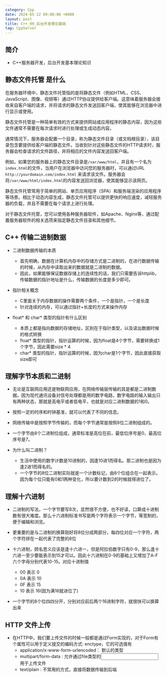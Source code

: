 ```yaml
---
category: Cpp
date: 2024-05-22 09:00:00 +0800
layout: post
title: C++_09_后台开发理论基础
tag: CppServer
---
```

## 简介

+ C++服务器开发，后台开发基本理论知识

## 静态文件托管 是什么

在服务器环境中，静态文件托管指的是将静态文件（例如HTML、CSS、JavaScript、图像、视频等）通过HTTP协议提供给客户端。这意味着服务器会接收来自客户端的请求，并将请求的静态文件发送回客户端，使其能够在浏览器中进行显示或使用。

静态文件托管是一种简单有效的方式来提供网站或应用程序的静态内容，因为这些文件通常不需要在每次请求时进行处理或生成动态内容。

通常情况下，服务器会配置一个目录，称为静态文件目录（或文档根目录），该目录包含要提供给客户端的静态文件。当收到针对这些静态文件的HTTP请求时，服务器会检查请求的文件路径，并将相应的文件内容发送回客户端。

例如，如果您的服务器上的静态文件目录是`/var/www/html`，并且有一个名为`index.html`的文件，当用户在浏览器中访问您的服务器时，可以通过URL `http://yourdomain.com/index.html` 来请求该文件。服务器会将`/var/www/html/index.html`的内容发送回浏览器，使其能够显示该网页。

静态文件托管常用于简单的网站、单页应用程序（SPA）和服务端渲染的应用程序等场景。相比于动态内容生成，静态文件托管可以提供更快的响应速度，减轻服务器的负载，并且不需要在每个请求上进行处理。

对于静态文件托管，您可以使用各种服务器软件，如Apache、Nginx等，通过配置服务器软件的相关选项来指定静态文件目录和其他细节。

## C++ 传输二进制数据

+ 二进制数据传输的本质
  + 首先明确，数据在计算机内存中的存储方式是二进制的，在进行数据传输的时候，从内存中读取出来的数据就是二进制的数据。
  + 因此，如果能够保证数据存储上的连续性的话，我们只需要告诉httplib，传输数据的指针地址是什么，传输数据的长度是多少即可。

+ 指针相关概念
  + C里面关于内存数据的操作需要两个条件，一个是指针，一个是长度
  + 针对连续的内存，可以通过指针+长度的方式来操作内存

+ float* 和 char* 类型的指针有什么区别
  + 本质上都是指向数据的存储地址，区别在于指针类型，以及读出数据时候的格式转换
  + float* 类型的指针，指针运算的时候，因为float是4个字节，需要转换成1个字节，因此需要size * 4
  + char* 类型的指针，指针运算的时候，因为char是1个字节，因此直接获取size即可

## 理解字节本质和二进制

+ 无论是互联网应用还是物联网应用，在网络传输层传输的其是都是二进制数据。因为现代通讯设备对信号处理都是用的数字电路，数字电路的输入输出只有两种状态，那就是高电平或者低电平，也就是对应二进制数据的1和0。
+ 按照一定的时序和时钟基准，就可以代表了不同的信息。

+ 网络传输中是按照字节传输的，而每个字节通常是按照8位二进制组成的。
+ 一个字节由8个二进制位组成，通常标准是高位在前，最低位序号是0，最高位序号是7。

+ 为什么叫二进制？
  + 生活中使用的数字计数是10进制的，因逢10进1而得名。那二进制也是因为逢2进1而得名的。
  + 一个字节的8位二进制实际就是一个计数标记，由8个位组合在一起表示。因为每个位只能有0和1两种变化，所以要计数到2的时候就得进位了。

## 理解十六进制

+ 二进制的写法，一个字节要写8次，显然很不方便，也不好读，口算成十进制数有很大难度。那么十六进制标准书写是两个字符表示一个字节，等宽制的，便于编辑和浏览。
+ 更重要的是与二进制的换算刚好将8位分成两部分，每四位对应一个字符，两个字符拼在一起代表了完整的8位

+ 十六进制，顾名思义应该是逢十六进一，但是阿拉伯数字只有0-9，那么逢十六进一至少要能表示到15才可以。因此十六进制在0-9的基础上又增加了A-F六个字母分别代表10-15。对应十进制值
  + 00 表示 0
  + 0A 表示 10
  + 0F 表示 15
  + 10 表示 16(因为满16就进位了)
+ 一个字节的8个位四四分开，分别对应前后两个16进制字符，就很快可以换算出来

## HTTP 文件上传

+ 在HTTP中，我们要上传文件的时候一般都是通过Form实现的，对于Form有个属性可以用于定义提交的编码方式: enctype，它的可选值有
  + application/x-www-form-urlencoded： 默认的类型
  + multipart/form-data : 允许通过file类型的<input>用于上传文件
  + text/plain : 不常用的方式，直接将数据传输到后端